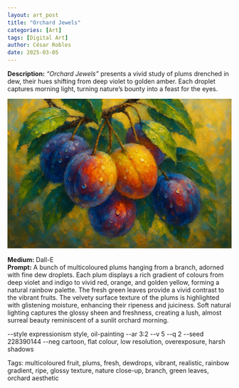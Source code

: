 ```yaml
---
layout: art_post
title: "Orchard Jewels"
categories: [Art]
tags: [Digital Art]
author: César Robles
date: 2025-03-05
---
```

**Description:** *“Orchard Jewels”* presents a vivid study of plums drenched in dew, their hues shifting from deep violet to golden amber. Each droplet captures morning light, turning nature’s bounty into a feast for the eyes.

![Orchard Jewels](/imag/digital_art/orchard_jewels.jpg)

**Medium:** Dall-E\
**Prompt:** A bunch of multicoloured plums hanging from a branch, adorned with fine dew droplets. Each plum displays a rich gradient of colours from deep violet and indigo to vivid red, orange, and golden yellow, forming a natural rainbow palette. The fresh green leaves provide a vivid contrast to the vibrant fruits. The velvety surface texture of the plums is highlighted with glistening moisture, enhancing their ripeness and juiciness. Soft natural lighting captures the glossy sheen and freshness, creating a lush, almost surreal beauty reminiscent of a sunlit orchard morning.

--style expressionism style, oil-painting --ar 3:2 --v 5 --q 2 --seed 228390144 --neg cartoon, flat colour, low resolution, overexposure, harsh shadows

Tags: multicoloured fruit, plums, fresh, dewdrops, vibrant, realistic, rainbow gradient, ripe, glossy texture, nature close-up, branch, green leaves, orchard aesthetic